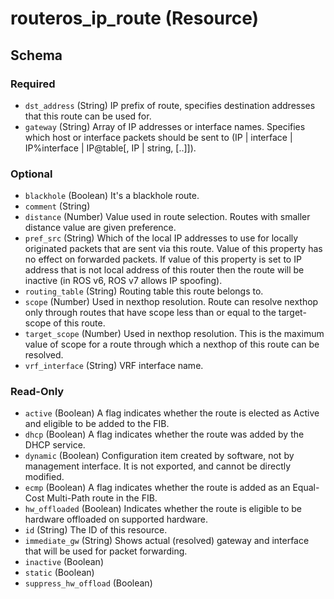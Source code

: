 # routeros_ip_route (Resource)




<!-- schema generated by tfplugindocs -->
## Schema

### Required

- `dst_address` (String) IP prefix of route, specifies destination addresses that this route can be used for.
- `gateway` (String) Array of IP addresses or interface names. Specifies which host or interface packets should be sent to (IP | interface | IP%interface | IP@table[, IP | string, [..]]).

### Optional

- `blackhole` (Boolean) It's a blackhole route.
- `comment` (String)
- `distance` (Number) Value used in route selection. Routes with smaller distance value are given preference.
- `pref_src` (String) Which of the local IP addresses to use for locally originated packets that are sent via this route. Value of this property has no effect on forwarded packets. If value of this property is set to IP address that is not local address of this router then the route will be inactive (in ROS v6, ROS v7 allows IP spoofing).
- `routing_table` (String) Routing table this route belongs to.
- `scope` (Number) Used in nexthop resolution. Route can resolve nexthop only through routes that have scope less than or equal to the target-scope of this route.
- `target_scope` (Number) Used in nexthop resolution. This is the maximum value of scope for a route through which a nexthop of this route can be resolved.
- `vrf_interface` (String) VRF interface name.

### Read-Only

- `active` (Boolean) A flag indicates whether the route is elected as Active and eligible to be added to the FIB.
- `dhcp` (Boolean) A flag indicates whether the route was added by the DHCP service.
- `dynamic` (Boolean) Configuration item created by software, not by management interface. It is not exported, and cannot be directly modified.
- `ecmp` (Boolean) A flag indicates whether the route is added as an Equal-Cost Multi-Path route in the FIB.
- `hw_offloaded` (Boolean) Indicates whether the route is eligible to be hardware offloaded on supported hardware.
- `id` (String) The ID of this resource.
- `immediate_gw` (String) Shows actual (resolved) gateway and interface that will be used for packet forwarding.
- `inactive` (Boolean)
- `static` (Boolean)
- `suppress_hw_offload` (Boolean)


